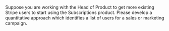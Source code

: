 Suppose you are working with the Head of Product to get more existing Stripe users to start using the Subscriptions product. Please develop a quantitative approach which identifies a list of users for a sales or marketing campaign. 
